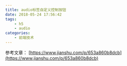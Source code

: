 ```yaml
---
title: audio标签自定义控制按钮
date: 2018-05-24 17:56:42
tags:
    - h5
    - audio
categories:
    - 前端技术
---
```


参考文章：
[https://www.jianshu.com/p/653a860b8dcb](https://www.jianshu.com/p/653a860b8dcb)
